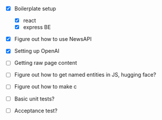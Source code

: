 - [x] Boilerplate setup
  - [x] react
  - [x] express BE
- [x] Figure out how to use NewsAPI
- [x] Setting up OpenAI
- [ ] Getting raw page content
- [ ] Figure out how to get named entities in JS, hugging face?
- [ ] Figure out how to make c

- [ ] Basic unit tests?
- [ ] Acceptance test?
